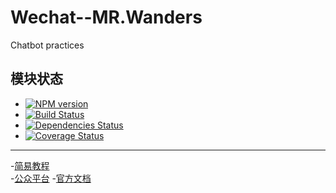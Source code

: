# Wechat--MR.Wanders
Chatbot practices

## 模块状态
- [![NPM version](https://badge.fury.io/js/wechat.png)](http://badge.fury.io/js/wechat)
- [![Build Status](https://travis-ci.org/node-webot/wechat.png?branch=master)](https://travis-ci.org/node-webot/wechat)
- [![Dependencies Status](https://david-dm.org/node-webot/wechat.png)](https://david-dm.org/node-webot/wechat)
- [![Coverage Status](https://coveralls.io/repos/node-webot/wechat/badge.png)](https://coveralls.io/r/node-webot/wechat)

- - - -
-[简易教程](https://mp.weixin.qq.com/debug/wxadoc/dev/index.html)  
-[公众平台](https://mp.weixin.qq.com/debug/wxadoc/dev/index.html) 
-[官方文档](https://mp.weixin.qq.com/wiki?t=resource/res_main&id=mp1445241432)
         
